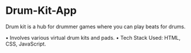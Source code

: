# Drum-Kit-App

Drum kit is a hub for drummer games where you can play beats for drums.                                                                                         

• Involves various virtual drum kits and pads.
• Tech Stack Used: HTML, CSS, JavaScript.
